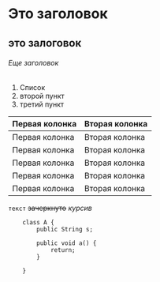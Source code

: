 # Это заголовок
## это залоговок
###### Еще заголовок

1. Список
2. второй пункт
3. третий пункт

| Первая колонка  | Вторая колонка  |
| --------------- | --------------- |
| Первая колонка  | Вторая колонка  |
| Первая колонка  | Вторая колонка  |
| Первая колонка  | Вторая колонка  |
| Первая колонка  | Вторая колонка  |
| Первая колонка  | Вторая колонка  |

`текст`
~~зачеркнуто~~
*курсив*

```
	class A {
		public String s;
		
		public void a() {
			return;
		}
		
	}
```